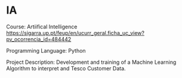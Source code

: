 # IA
Course: Artiifical Intelligence https://sigarra.up.pt/feup/en/ucurr_geral.ficha_uc_view?pv_ocorrencia_id=484442

Programming Language: Python

Project Description: Development and training of a Machine Learning Algorithm to interpret and Tesco Customer Data.

